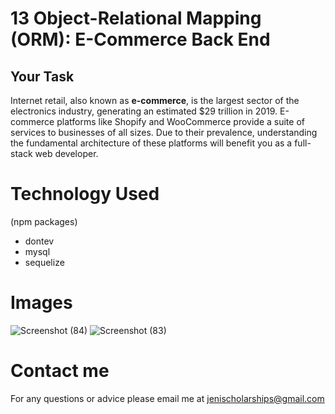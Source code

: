 # 13 Object-Relational Mapping (ORM): E-Commerce Back End

## Your Task

Internet retail, also known as **e-commerce**, is the largest sector of the electronics industry, generating an estimated $29 trillion in 2019. E-commerce platforms like Shopify and WooCommerce provide a suite of services to businesses of all sizes. Due to their prevalence, understanding the fundamental architecture of these platforms will benefit you as a full-stack web developer.

# Technology Used
(npm packages)
* dontev
* mysql
* sequelize

# Images 
![Screenshot (84)](https://user-images.githubusercontent.com/100052698/224211214-eea27995-5723-481b-9bbf-ecec60820874.png)
![Screenshot (83)](https://user-images.githubusercontent.com/100052698/224211239-387a6df3-e51d-4218-bdd1-6815c8bf4746.png)


# Contact me
For any questions or advice please email me at jenischolarships@gmail.com

